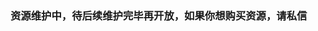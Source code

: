 ### 资源维护中，待后续维护完毕再开放，如果你想购买资源，请私信
<!--
### 点击跳转到网盘下载

> 为了避免资源被和谐，请下载后再解压播放  
> 资源较多，可以通过浏览器的搜索查找到你要的资源

[1. 眷思量](https://tuoma.bec.today/item?id=dFoFnvAan4bP1WNhu6pTh)

[2. 镇魂街](https://tuoma.bec.today/item?id=sNDE-aOFDA6yny0I8GMc1)

[3. 好想告诉你](https://tuoma.bec.today/item?id=9OUfvmnhGcyf2an9Vc47F)

[4. 甲贺忍法帖](https://tuoma.bec.today/item?id=3UD3rY4IqZSUV4w8WGSDs)

[5. 兽兵卫忍风帖](https://tuoma.bec.today/item?id=X8Nbw9gC0NXhcs3bmp8yT)

[6. 名侦探柯南-黑铁的鱼影](https://tuoma.bec.today/item?id=zlaOoUVO-JTymqze75KZI)

[7. 画江湖之不良人全六季](https://tuoma.bec.today/item?id=cNUA77kL_9KfwiHYjgqXE)

[8. 为美好的世界献上祝福1-2季](https://tuoma.bec.today/item?id=OUccQqk25-gi5Lw0MRjnD)

[9. 无限滑板](https://tuoma.bec.today/item?id=BDVEgIXAdiwT_Ns-mqXne)

[10. 声之形](https://tuoma.bec.today/item?id=WgSy7qzlWbaqTCxBRAdYh)

[11. 千年女优](https://tuoma.bec.today/item?id=5zW0Iz20GXXwJe_CMQFGP)

[12. 十二国记](https://tuoma.bec.today/item?id=Nwt5qY7IS7ZLw74k3t54g)

[13. 我的妹妹是黄漫老师](https://pan.baidu.com/s/1Ju3rQhGivycO5ZVLslrt4w?pwd=77n7)

[14. 我想吃掉你的胰脏](https://pan.baidu.com/s/1ZukdaZPkKhe3gXPE2csMPg?pwd=f3ek)

[15. Blood_C（血战）](https://pan.baidu.com/s/1cwOqgRjn7mpHo9VEE7nSmw?pwd=bhg3)

[16. 蓝色监狱](https://pan.baidu.com/s/1LrJkRDcR7MfC8P13T7E41A?pwd=aafp)

[17. 想要成为影之实力者](https://pan.baidu.com/s/1hW2dtPKXA09WRjSV69O_kA?pwd=rbg4)

[18. 尸体派对-受暴虐亡魂之咒叫[OVA]](https://pan.baidu.com/s/1-J-SrjOLBQBVxyDM7-9MEQ?pwd=4dux)

[19. 终末的女武神](https://pan.baidu.com/s/15yRC621PrKswrIqms56B-w?pwd=zcsf)

[20. 名侦探柯南：万圣节的新娘](https://pan.baidu.com/s/15TeZF7eUcoTfxTXgSIm_6Q?2j0s)

[21. 咒术回战剧场版](https://pan.baidu.com/s/1b5UUDDjuCoVKOQ5O9Z9jJg?4w23)

[22. 欢迎来到实力主义至上的教室第二季](https://pan.baidu.com/s/1aZHqiPCqfrjk4_0uqZdaew?01h9)

[23. 海贼王RED](https://tuoma.bec.today/item?id=0cIYeAan5L8oOVPA4oCQ_)

[24. 魔笛Magic（魔奇少年）](https://tuoma.bec.today/item?id=pyRy9xhx0bFtbSXF9SqQ3)

[25. 孤独摇滚](https://tuoma.bec.today/item?id=6K_S_vg3PxKynTyUIINtR)

[26. 跃动青春](https://tuoma.bec.today/item?id=EA3I7NzuqkUzh9YLfKEkB)

[27. 86不存在的战区](https://tuoma.bec.today/item?id=reqQccwjz_Uce_owzMj_B)

[28. 炎炎消防队](https://tuoma.bec.today/item?id=7BYOujBCxuKI0uNR75mc0)

[29. 辉夜大小姐想让我告白](https://tuoma.bec.today/item?id=KXMBxVxDpZzyQgY94S1MV)

[30. 排球少年4季全+剧场版](https://tuoma.bec.today/item?id=UQQtgy44ooqkbygWN3TYg)

[31. 终将成为你](https://tuoma.bec.today/item?id=XfgNnFcF6yokL5HqahZjA)

[32. 魔女宅急便 魔女の宅急便 (1989)](https://tuoma.bec.today/item?id=1h4gaR5DuvNxf1i72wu1x)

[33. 11eyes罪与罚与赎的少女](https://tuoma.bec.today/item?id=zvNLxnIYBcSSzqrdchZf8)

[34. 关于我转生变成史莱姆这档事.1-2季-OVA-剧场版](https://tuoma.bec.today/.item?id=IILg8BTfI6dBeP1D7r2Mp)

[35. 龙王的工作](https://tuoma.bec.today/item?id=JPccAl3OtdLIffU9iVGUR)


<style>[id*=busuanzi] { display: initial !important }</style>
<script async src="//busuanzi.ibruce.info/busuanzi/2.3/busuanzi.pure.mini.js"></script>

<span id="busuanzi_container_page_pv">
  本页访问量：<span id="busuanzi_value_page_pv"></span>次
</span>
<br/>
<span id="busuanzi_container_site_uv">
  本站访客数：<span id="busuanzi_value_site_uv"></span>人
</span>

-->
